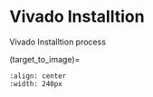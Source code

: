 # Vivado Installtion
Vivado Installtion process

(target_to_image)=

```{figure} images/xilinx_logo.png
:align: center
:width: 240px
```


